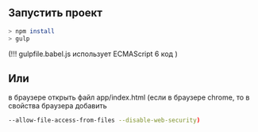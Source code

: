 Запустить проект
----------------------------
```bash
> npm install
> gulp
```

(!!! gulpfile.babel.js использует ECMAScript 6 код )

Или
----------------------------
в браузере открыть файл app/index.html (если в браузере chrome,
то в свойства браузера добавить
```bash
--allow-file-access-from-files --disable-web-security)
```
